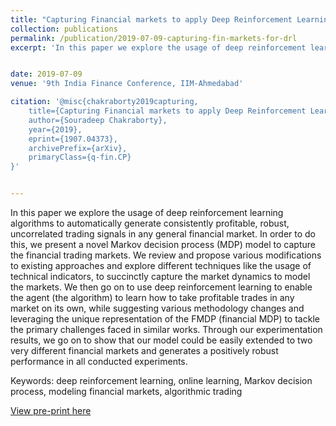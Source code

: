 ```yaml
---
title: "Capturing Financial markets to apply Deep Reinforcement Learning"
collection: publications
permalink: /publication/2019-07-09-capturing-fin-markets-for-drl
excerpt: 'In this paper we explore the usage of deep reinforcement learning algorithms to automatically generate consistently profitable, robust, uncorrelated trading signals in any general financial market. In order to do this, we present a novel Markov decision process (MDP) model to capture the financial trading markets. We review and propose various modifications to existing approaches and explore different techniques like the usage of technical indicators, to succinctly capture the market dynamics to model the markets. We then go on to use deep reinforcement learning to enable the agent (the algorithm) to learn how to take profitable trades in any market on its own, while suggesting various methodology changes and leveraging the unique representation of the FMDP (financial MDP) to tackle the primary challenges faced in similar works. Through our experimentation results, we go on to show that our model could be easily extended to two very different financial markets and generates a positively robust performance in all conducted experiments.'


date: 2019-07-09
venue: '9th India Finance Conference, IIM-Ahmedabad'

citation: '@misc{chakraborty2019capturing,
    title={Capturing Financial markets to apply Deep Reinforcement Learning},
    author={Souradeep Chakraborty},
    year={2019},
    eprint={1907.04373},
    archivePrefix={arXiv},
    primaryClass={q-fin.CP}
}'


---
```

In this paper we explore the usage of deep reinforcement learning algorithms to automatically generate consistently profitable, robust, uncorrelated trading signals in any general financial market. In order to do this, we present a novel Markov decision process (MDP) model to capture the financial trading markets. We review and propose various modifications to existing approaches and explore different techniques like the usage of technical indicators, to succinctly capture the market dynamics to model the markets. We then go on to use deep reinforcement learning to enable the agent (the algorithm) to learn how to take profitable trades in any market on its own, while suggesting various methodology changes and leveraging the unique representation of the FMDP (financial MDP) to tackle the primary challenges faced in similar works. Through our experimentation results, we go on to show that our model could be easily extended to two very different financial markets and generates a positively robust performance in all conducted experiments. 

Keywords: deep reinforcement learning, online learning,  Markov decision process, modeling financial markets, algorithmic trading

[View pre-print here]('https://arxiv.org/abs/1907.04373')

